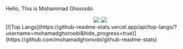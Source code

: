 Hello, This is Mohammad Ghoroobi.



<div align="center">
 <img src="https://github-profile-summary-cards.vercel.app/api/cards/profile-details?username=mohamadghoroobi&theme=nord_bright" />
 <img src="https://github-readme-stats.vercel.app/api?username=mohamadghoroobi&show_icons=true&theme=white" />
 </div>
 [![Top Langs](https://github-readme-stats.vercel.app/api/top-langs/?username=mohamadghoroobi&hide_progress=true)](https://github.com/mohamadghoroobi/github-readme-stats)

